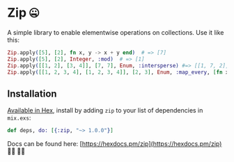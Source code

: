 # Zip 🤐

A simple library to enable elementwise operations on collections. Use it like this:

```elixir
Zip.apply([5], [2], fn x, y -> x + y end)  # => [7]
Zip.apply([5], [2], Integer, :mod)  # => [1]
Zip.apply([[1, 2], [3, 4]], [7, 7], Enum, :intersperse) #=> [[1, 7, 2], [3, 7, 4]]
Zip.apply([[1, 2, 3, 4], [1, 2, 3, 4]], [2, 3], Enum, :map_every, [fn x -> x * 10 end])  # => [[10, 2, 30, 4], [10, 2, 3, 40]]
```

## Installation

[Available in Hex](https://hex.pm/docs/publish), install by adding `zip` to your list of dependencies in `mix.exs`:

```elixir
def deps, do: [{:zip, "~> 1.0.0"}]
```

Docs can be found here: [https://hexdocs.pm/zip](https://hexdocs.pm/zip) 👩‍⚕️ 👩‍⚕️
